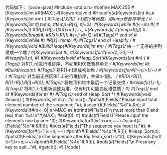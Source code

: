 代码如下：
[code=java]
#include <stdio.h>
#define MAX 255
#[Keywords]int #R[MAX];
#[Keywords]void #Heapify(#[Keywords]int #s,#[Keywords]int #m)
{ #[Tags]/*对R[1..n]进行堆调整，用temp做暂存单元 */
     #[Keywords]int #j,temp;
     #temp=R[s];
     #j=2*s;
     #[Keywords]while #(j<=m)
     #{
	  #[Keywords]if #(R[j]>R[j+1]&&j<m) j++;
	  #[Keywords]if #(temp<R[j]) #[Keywords]break#;
	  #R[s]=R[j];
          #s=j;
          #j=j*2;
     #}#[Tags]/* end of #[Keywords]while #*/
     #R[s]=temp;
#} #[Tags]/* end of Heapify */
#[Keywords]void #BuildHeap(#[Keywords]int #n)
{ #[Tags]/* 由一个无序的序列建成一个堆 */
   #[Keywords]int #i;
   #[Keywords]for#(i=n/2;i>0;i--)
      #Heapify(i,n);
#}
#[Keywords]void #Heap_Sort(#[Keywords]int #n)
{ #[Tags]/* 对R[1..n]进行堆排序，不妨用R[0]做暂存单元 */
    #[Keywords]int #i;
    #BuildHeap(n); #[Tags]/* 将R[1-n]建成初始堆 */
    #[Keywords]for#(i=n;i>1;i--)
    #{ #[Tags]/* 对当前无序区R[1..i]进行堆排序，共做n-1趟。 */
    	#R[0]=R[1]; R[1]=R[i];R[i]=R[0]; #[Tags]/* 将堆顶和堆中最后一个记录交换 */
    	#Heapify(1,i-1); #[Tags]/* 将R[1..i-1]重新调整为堆，仅有R[1]可能违反堆性质 */
    #} #[Tags]/* end of #[Keywords]for #*/
#} #[Tags]/* end of Heap_Sort */
#[Keywords]void #main()
{
	#[Keywords]int #i,n;
	#clrscr();
	#puts(#[Fields]"Please input total element number of the sequence:"#);
	#scanf(#[Fields]"%d"#,&n);
	#[Keywords]if#(n<=0||n>MAX)
	#{
		#printf(#[Fields]"n must more than 0 and less than %d.\n"#,MAX);
		#exit(0);
	#}
	#puts(#[Fields]"Please input the elements one by one:"#);
	#[Keywords]for#(i=1;i<=n;i++)
		#scanf(#[Fields]"%d"#,&R[i]);
	#puts(#[Fields]"The sequence you input is:"#);
	#[Keywords]for#(i=1;i<=n;i++)
		#printf(#[Fields]"%4d"#,R[i]);
	#Heap_Sort(n);
	#puts(#[Fields]"\nThe sequence after Big heap_sort is:"#);
	#[Keywords]for#(i=1;i<=n;i++)
		#printf(#[Fields]"%4d"#,R[i]);
	#puts(#[Fields]"\n Press any key to quit..."#);
	#getch();
#}
[/code]